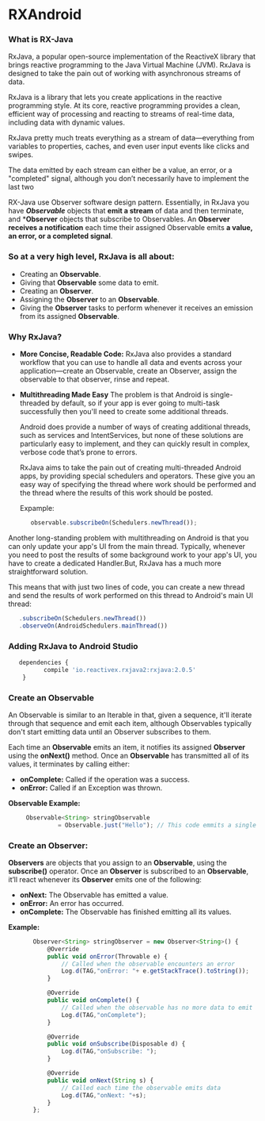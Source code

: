 # RXAndroid

### What is RX-Java
RxJava, a popular open-source implementation of the ReactiveX library that brings reactive programming to the Java Virtual Machine (JVM). RxJava is designed to take the pain out of working with asynchronous streams of data.

RxJava is a library that lets you create applications in the reactive programming style. At its core, reactive programming provides a clean, efficient way of processing and reacting to streams of real-time data, including data with dynamic values.

RxJava pretty much treats everything as a stream of data—everything from variables to properties, caches, and even user input events like clicks and swipes.

The data emitted by each stream can either be a value, an error, or a "completed" signal, although you don’t necessarily have to implement the last two

RX-Java use Observer software design pattern. Essentially, in RxJava you have ***Observable*** objects that **emit a stream** of data and then terminate, and ***Observer** objects that subscribe to Observables. An **Observer receives a notification** each time their assigned Observable emits **a value, an error, or a completed signal**.


### So at a very high level, RxJava is all about:

  * Creating an **Observable**.
  * Giving that **Observable** some data to emit.
  * Creating an **Observer**.
  * Assigning the **Observer** to an **Observable**.
  * Giving the **Observer** tasks to perform whenever it receives an emission from its assigned **Observable**.


### Why RxJava?
  * **More Concise, Readable Code:**
    RxJava also provides a standard workflow that you can use to handle all data and events across your application—create
    an Observable, create an Observer, assign the observable to that observer, rinse and repeat.
    
  * **Multithreading Made Easy**
    The problem is that Android is single-threaded by default, so if your app is ever going to multi-task successfully then
    you'll need to create some additional threads.
    
    Android does provide a number of ways of creating additional threads, such as services and IntentServices, but none of
    these solutions are particularly easy to implement, and they can quickly result in complex, verbose code that’s prone to
    errors.
    
    RxJava aims to take the pain out of creating multi-threaded Android apps, by providing special schedulers and operators.
    These give you an easy way of specifying the thread where work should be performed and the thread where the results of
    this work should be posted.
   
    Expample:
    ```javascript 
       observable.subscribeOn(Schedulers.newThread());
    ```
   Another long-standing problem with multithreading on Android is that you can only update your app's UI from the main
   thread. Typically, whenever you need to post the results of some background work to your app's UI, you have to create a
   dedicated Handler.But, RxJava has a much more straightforward solution.

   This means that with just two lines of code, you can create a new thread and send the results of work performed on this
   thread to Android's main UI thread:
   ```javascript    
      .subscribeOn(Schedulers.newThread())
      .observeOn(AndroidSchedulers.mainThread())
   ```
      
 ### Adding RxJava to Android Studio
   ```javascript    
      dependencies {
             compile 'io.reactivex.rxjava2:rxjava:2.0.5'
       } 
   ```
### Create an Observable
An Observable is similar to an Iterable in that, given a sequence, it'll iterate through that sequence and emit each item, although Observables typically don't start emitting data until an Observer subscribes to them.

Each time an **Observable** emits an item, it notifies its assigned **Observer** using the **onNext()** method. Once an **Observable** has transmitted all of its values, it terminates by calling either:

  * **onComplete:** Called if the operation was a success.
  * **onError:** Called if an Exception was thrown.

**Observable Example:**

  ```javascript  
       Observable<String> stringObservable
                = Observable.just("Hello"); // This code emmits a single String "Hello"
   ```

### Create an Observer:
**Observers** are objects that you assign to an **Observable**, using the **subscribe()** operator. Once an **Observer** is subscribed to an **Observable**, it’ll react whenever its **Observer** emits one of the following:

* **onNext:** The Observable has emitted a value.
* **onError:** An error has occurred.
* **onComplete:** The Observable has finished emitting all its values.

**Example:**
 ```javascript   
        Observer<String> stringObserver = new Observer<String>() {
            @Override
            public void onError(Throwable e) {
                // Called when the observable encounters an error
                Log.d(TAG,"onError: "+ e.getStackTrace().toString());
            }

            @Override
            public void onComplete() {
                // Called when the observable has no more data to emit
                Log.d(TAG,"onComplete");
            }

            @Override
            public void onSubscribe(Disposable d) {
                Log.d(TAG,"onSubscribe: ");
            }

            @Override
            public void onNext(String s) {
                // Called each time the observable emits data
                Log.d(TAG,"onNext: "+s);
            }
        };
 ```
